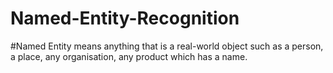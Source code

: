 # Named-Entity-Recognition
#Named Entity means anything that is a real-world object such as a person, a place, any organisation, any product which has a name.
